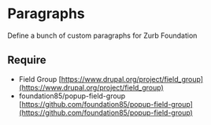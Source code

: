 # Paragraphs
Define a bunch of custom paragraphs for Zurb Foundation


## Require
* Field Group [https://www.drupal.org/project/field_group](https://www.drupal.org/project/field_group)
* foundation85/popup-field-group [https://github.com/foundation85/popup-field-group](https://github.com/foundation85/popup-field-group)

